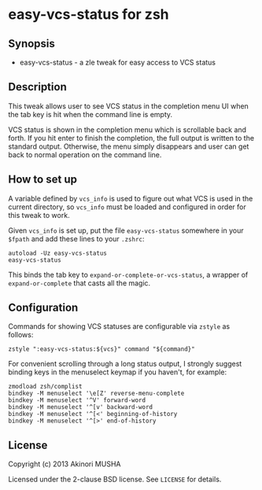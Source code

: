 easy-vcs-status for zsh
=======================

Synopsis
--------

* easy-vcs-status - a zle tweak for easy access to VCS status

Description
-----------

This tweak allows user to see VCS status in the completion menu UI
when the tab key is hit when the command line is empty.

VCS status is shown in the completion menu which is scrollable back
and forth.  If you hit enter to finish the completion, the full output
is written to the standard output.  Otherwise, the menu simply
disappears and user can get back to normal operation on the command
line.

How to set up
-------------

A variable defined by `vcs_info` is used to figure out what VCS is
used in the current directory, so `vcs_info` must be loaded and
configured in order for this tweak to work.

Given `vcs_info` is set up, put the file `easy-vcs-status` somewhere
in your `$fpath` and add these lines to your `.zshrc`:

    autoload -Uz easy-vcs-status
    easy-vcs-status

This binds the tab key to `expand-or-complete-or-vcs-status`, a
wrapper of `expand-or-complete` that casts all the magic.

Configuration
-------------

Commands for showing VCS statuses are configurable via `zstyle` as
follows:

    zstyle ":easy-vcs-status:${vcs}" command "${command}"

For convenient scrolling through a long status output, I strongly
suggest binding keys in the menuselect keymap if you haven't, for
example:

    zmodload zsh/complist
    bindkey -M menuselect '\e[Z' reverse-menu-complete
    bindkey -M menuselect '^V' forward-word
    bindkey -M menuselect '^[v' backward-word
    bindkey -M menuselect '^[<' beginning-of-history
    bindkey -M menuselect '^[>' end-of-history

License
-------

Copyright (c) 2013 Akinori MUSHA

Licensed under the 2-clause BSD license.
See `LICENSE` for details.
